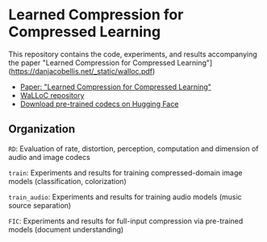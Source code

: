 # Learned Compression for Compressed Learning

This repository contains the code, experiments, and results accompanying the paper "Learned Compression for Compressed Learning"](https://danjacobellis.net/_static/walloc.pdf)

- [Paper: "Learned Compression for Compressed Learning"](https://danjacobellis.net/_static/walloc.pdf)
- [WaLLoC repository](https://github.com/danjacobellis/walloc)
- [Download pre-trained codecs on Hugging Face](https://huggingface.co/danjacobellis/walloc)

## Organization

`RD`: Evaluation of rate, distortion, perception, computation and dimension of audio and image codecs

`train`: Experiments and results for training compressed-domain image models (classification, colorization)

`train_audio`: Experiments and results for training audio models (music source separation)

`FIC`: Experiments and results for full-input compression via pre-trained models (document understanding)
